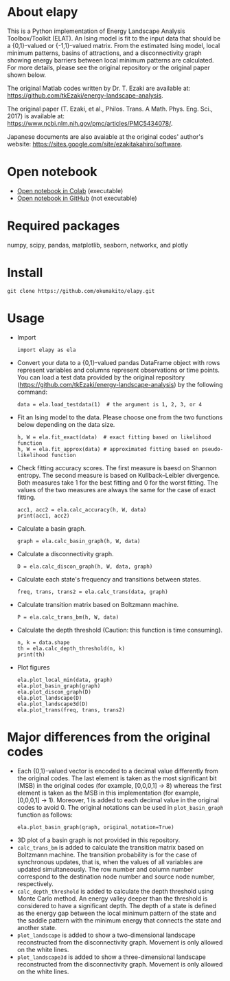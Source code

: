 # About elapy
This is a Python implementation of Energy Landscape Analysis Toolbox/Toolkit (ELAT). An Ising model is fit to the input data that should be a {0,1}-valued or {-1,1}-valued matrix. From the estimated Ising model, local minimum patterns, basins of attractions, and a disconnectivity graph showing energy barriers between local minimum patterns are calculated. For more details, please see the original repository or the original paper shown below.

The original Matlab codes written by Dr. T. Ezaki are available at: https://github.com/tkEzaki/energy-landscape-analysis.

The original paper (T. Ezaki, et al., Philos. Trans. A Math. Phys. Eng. Sci., 2017) is available at: https://www.ncbi.nlm.nih.gov/pmc/articles/PMC5434078/. 

Japanese documents are also avaiable at the original codes' author's website: https://sites.google.com/site/ezakitakahiro/software.

# Open notebook
- [Open notebook in Colab](https://colab.research.google.com/github/okumakito/elapy/blob/main/elapy.ipynb) (executable)
- [Open notebook in GitHub](https://github.com/okumakito/elapy/blob/main/elapy.ipynb) (not executable)

# Required packages
numpy, scipy, pandas, matplotlib, seaborn, networkx, and plotly

# Install
```
git clone https://github.com/okumakito/elapy.git
```

# Usage

* Import
  ```
  import elapy as ela
  ```
* Convert your data to a {0,1}-valued pandas DataFrame object with rows represent variables and columns represent observations or time points. You can load a test data provided by the original repository (https://github.com/tkEzaki/energy-landscape-analysis) by the following command:
  ```
  data = ela.load_testdata(1)  # the argument is 1, 2, 3, or 4
  ```
* Fit an Ising model to the data. Please choose one from the two functions below depending on the data size.
  ```
  h, W = ela.fit_exact(data)  # exact fitting based on likelihood function
  h, W = ela.fit_approx(data) # approximated fitting based on pseudo-likelihood function
  ```
* Check fitting accuracy scores. The first measure is baesd on Shannon entropy. The second measure is based on Kullback–Leibler divergence. Both measures take 1 for the best fitting and 0 for the worst fitting. The values of the two measures are always the same for the case of exact fitting.
  ```
  acc1, acc2 = ela.calc_accuracy(h, W, data)
  print(acc1, acc2)
  ```
* Calculate a basin graph.
  ```
  graph = ela.calc_basin_graph(h, W, data)
  ```
* Calculate a disconnectivity graph.
  ```
  D = ela.calc_discon_graph(h, W, data, graph)
  ```
* Calculate each state's frequency and transitions between states.
  ```
  freq, trans, trans2 = ela.calc_trans(data, graph)
  ```
* Calculate transition matrix based on Boltzmann machine.
  ```
  P = ela.calc_trans_bm(h, W, data)
  ```
* Calculate the depth threshold (Caution: this function is time consuming).
  ```
  n, k = data.shape
  th = ela.calc_depth_threshold(n, k)
  print(th)
  ```
* Plot figures
  ```
  ela.plot_local_min(data, graph)
  ela.plot_basin_graph(graph)
  ela.plot_discon_graph(D)
  ela.plot_landscape(D)
  ela.plot_landscape3d(D)
  ela.plot_trans(freq, trans, trans2)
  ```
 
# Major differences from the original codes

* Each {0,1}-valued vector is encoded to a decimal value differently from the original codes. The last element is taken as the most significant bit (MSB) in the original codes (for example, [0,0,0,1] -> 8) whereas the first element is taken as the MSB in this implementation (for example, [0,0,0,1] -> 1). Moreover, 1 is added to each decimal value in the original codes to avoid 0. The original notations can be used in `plot_basin_graph` function as follows:
  ```
  ela.plot_basin_graph(graph, original_notation=True)
  ```
* 3D plot of a basin graph is not provided in this repository.
* `calc_trans_bm` is added to calculate the transition matrix based on Boltzmann machine. The transition probability is for the case of synchronous updates, that is, when the values of all variables are updated simultaneously. The row number and column number correspond to the destination node number and source node number, respectively.
* `calc_depth_threshold` is added to calculate the depth threshold using Monte Carlo method. An energy valley deeper than the threshold is considered to have a significant depth. The depth of a state is defined as the energy gap between the local minimum pattern of the state and the saddle pattern with the minimum energy that connects the state and another state.
* `plot_landscape` is added to show a  two-dimensional landscape reconstructed from the disconnectivity graph. Movement is only allowed on the white lines.
* `plot_landscape3d` is added to show a  three-dimensional landscape reconstructed from the disconnectivity graph. Movement is only allowed on the white lines.
